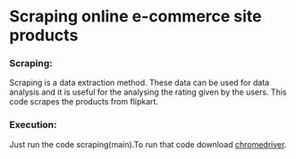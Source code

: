 # Scraping online e-commerce site products

### Scraping:
Scraping is a data extraction method. These data can be used for data analysis and it is useful for the analysing the rating given by the users. This code scrapes the products from flipkart.


### Execution:
Just run the code scraping(main).To run that code download [chromedriver](https://chromedriver.chromium.org/downloads).
